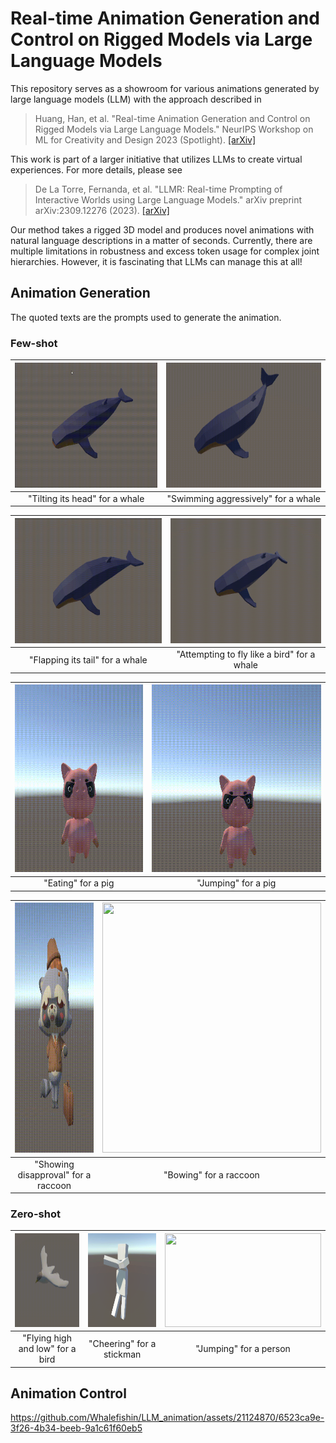 # Real-time Animation Generation and Control on Rigged Models via Large Language Models
 
This repository serves as a showroom for various animations generated by large language models (LLM) with the approach described in

> Huang, Han, et al. "Real-time Animation Generation and Control on Rigged Models via Large Language Models." NeurIPS Workshop on ML for Creativity and Design 2023 (Spotlight).
> [[arXiv]](https://arxiv.org/abs/2310.17838)

This work is part of a larger initiative that utilizes LLMs to create virtual experiences. For more details, please see

> De La Torre, Fernanda, et al. "LLMR: Real-time Prompting of Interactive Worlds using Large Language Models." arXiv preprint arXiv:2309.12276 (2023).
> [[arXiv]](https://arxiv.org/abs/2309.12276)

Our method takes a rigged 3D model and produces novel animations with natural language descriptions in a matter of seconds. Currently, there are multiple limitations in robustness and excess token usage for complex joint hierarchies. However, it is fascinating that LLMs can manage this at all!

## Animation Generation

The quoted texts are the prompts used to generate the animation.

### Few-shot

| <img src="/videos/whale_head_moving.gif" width="375" height="200"/>| <img src="/videos/whale_swim_aggressively.gif" width="375" height="200"/> |
| :-------------: | :-------------: | 
| "Tilting its head" for a whale  | "Swimming aggressively" for a whale |

| <img src="/videos/whale_tail_flap.gif" width="375" height="200"/>| <img src="/videos/whale_attempting_to_fly.gif" width="375" height="200"/> |
| :-------------: | :-------------: | 
| "Flapping its tail" for a whale  | "Attempting to fly like a bird" for a whale |

| <img src="/videos/pig_eat.gif" width="300" height="300"/> | <img src="/videos/pig_jump.gif" width="400" height="300"/>  |
| :-------------: | :-------------: | 
| "Eating" for a pig | "Jumping" for a pig |

| <img src="/videos/raccoon_disapproval.gif" width="350" height="400"/>| <img src="/videos/raccoon_bow.gif" width="350" height="400"/>  |
| :-------------: | :-------------: | 
| "Showing disapproval" for a raccoon | "Bowing" for a raccoon  |

### Zero-shot

| <img src="/videos/bird_flying_high_and_low.gif" width="200" height="150"/> |  <img src="/videos/stickman_cheering.gif" width="150" height="150"/> | <img src="/videos/person_jumping.gif" width="250" height="150"/>  |
| :-------------: | :-------------: | :-------------: | 
| "Flying high and low" for a bird | "Cheering" for a stickman  | "Jumping" for a person  |


## Animation Control

https://github.com/Whalefishin/LLM_animation/assets/21124870/6523ca9e-3f26-4b34-beeb-9a1c61f60eb5

